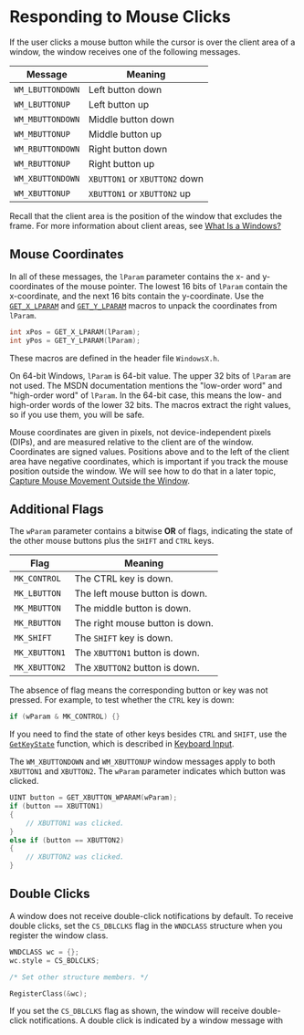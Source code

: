 <!-- https://docs.microsoft.com/en-us/windows/win32/learnwin32/mouse-clicks -->

# Responding to Mouse Clicks

If the user clicks a mouse button while the cursor is over the client area of a window, the window receives one of the following messages.

| Message | Meaning |
|---|---|
| `WM_LBUTTONDOWN` | Left button down |
| `WM_LBUTTONUP` | Left button up |
| `WM_MBUTTONDOWN` | Middle button down |
| `WM_MBUTTONUP` | Middle button up |
| `WM_RBUTTONDOWN` | Right button down |
| `WM_RBUTTONUP` | Right button up |
| `WM_XBUTTONDOWN` | `XBUTTON1` or `XBUTTON2` down |
| `WM_XBUTTONUP` | `XBUTTON1` or `XBUTTON2` up |

Recall that the client area is the position of the window that excludes the frame. For more information about client areas, see [What Is a Windows?](../introduction-to-windows-programing-in-c/what-is-a-window.md)

## Mouse Coordinates

In all of these messages, the `lParam` parameter contains the x- and y-coordinates of the mouse pointer. The lowest 16 bits of `lParam` contain the x-coordinate, and the next 16 bits contain the y-coordinate. Use the [`GET_X_LPARAM`][nf-windowsx-get_x_lparam] and [`GET_Y_LPARAM`][nf-windowsx-get_y_lparam] macros to unpack the coordinates from `lParam`.

```c++
int xPos = GET_X_LPARAM(lParam);
int yPos = GET_Y_LPARAM(lParam);
```

These macros are defined in the header file `WindowsX.h`.

On 64-bit Windows, `lParam` is 64-bit value. The upper 32 bits of `lParam` are not used. The MSDN documentation mentions the "low-order word" and "high-order word" of `lParam`. In the 64-bit case, this means the low- and high-order words of the lower 32 bits. The macros extract the right values, so if you use them, you will be safe.

Mouse coordinates are given in pixels, not device-independent pixels (DIPs), and are measured relative to the client are of the window. Coordinates are signed values. Positions above and to the left of the client area have negative coordinates, which is important if you track the mouse position outside the window. We will see how to do that in a later topic, [Capture Mouse Movement Outside the Window](./mouse-movement.md).

## Additional Flags

The `wParam` parameter contains a bitwise __OR__ of flags, indicating the state of the other mouse buttons plus the `SHIFT` and `CTRL` keys.

| Flag | Meaning |
|---|---|
| `MK_CONTROL` | The CTRL key is down. |
| `MK_LBUTTON` | The left mouse button is down. |
| `MK_MBUTTON` | The middle button is down. |
| `MK_RBUTTON` | The right mouse button is down. |
| `MK_SHIFT` | The `SHIFT` key is down. |
| `MK_XBUTTON1` | The `XBUTTON1` button is down. |
| `MK_XBUTTON2` | The `XBUTTON2` button is down. |

The absence of flag means the corresponding button or key was not pressed. For example, to test whether the `CTRL` key is down:

```c++
if (wParam & MK_CONTROL) {}
```

If you need to find the state of other keys besides `CTRL` and `SHIFT`, use the [`GetKeyState`][nf-winuser-getkeystate] function, which is described in [Keyboard Input](./keyboard-input.md).

The `WM_XBUTTONDOWN` and `WM_XBUTTONUP` window messages apply to both `XBUTTON1` and `XBUTTON2`. The `wParam` parameter indicates which button was clicked.

```c++
UINT button = GET_XBUTTON_WPARAM(wParam);
if (button == XBUTTON1)
{
    // XBUTTON1 was clicked.
}
else if (button == XBUTTON2)
{
    // XBUTTON2 was clicked.
}
```

## Double Clicks

A window does not receive double-click notifications by default. To receive double clicks, set the `CS_DBLCLKS` flag in the `WNDCLASS` structure when you register the window class.

```c++
WNDCLASS wc = {};
wc.style = CS_BDLCLKS;

/* Set other structure members. */

RegisterClass(&wc);
```

If you set the `CS_DBLCLKS` flag as shown, the window will receive double-click notifications. A double click is indicated by a window message with

[nf-windowsx-get_x_lparam]: https://docs.microsoft.com/en-us/windows/win32/api/windowsx/nf-windowsx-get_x_lparam
[nf-windowsx-get_y_lparam]: https://docs.microsoft.com/en-us/windows/win32/api/windowsx/nf-windowsx-get_y_lparam
[nf-winuser-getkeystate]: https://docs.microsoft.com/en-us/windows/win32/api/winuser/nf-winuser-getkeystate

